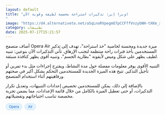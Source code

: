 ```yaml
---
layout: default
title: "اوبرا إير: تذكيرات استراحة مخصصة لطيفة وقوية الآن
"
image: "https://d4.alternativeto.net/aSqLnoRVpegmO7pCCFffVnzybNH-tXKm_x7wumEXebc/rs:fill:1520:760:0/g:ce:0:0/YWJzOi8vZGlzdC9jb250ZW50LzE3NTI3NjU3MTczMzEucG5n.png"
category: تطبيقات
date: 2025-07-17T15:21:57
---
```


أضاف متصفح Opera Air ميزة جديدة ومحسنة لخاصية "خذ استراحة"، تهدف إلى تذكير المستخدمين بأخذ فترات راحة منتظمة لتجنب الإرهاق. تأتي التذكيرات الآن بنوعين: تنبيه لطيف يظهر على شكل وميض لأيقونة "بطارية الجسم"، وتنبيه أقوى يظهر كنافذة منبثقة.

التنبيه الأقوى يوفر معلومات مفصلة حول مدة النشاط، ويقترح إجراءات مثل بدء تمرين أو تأجيل التذكير. تتيح هذه الميزة الجديدة للمستخدمين التحكم بشكل أكبر في صحتهم ورفاهيتهم أثناء استخدام المتصفح.

بالإضافة إلى ذلك، يمكن للمستخدمين تخصيص إعدادات التنبيهات، وتعديل تكرار التذكيرات، أو حتى تعطيل الميزة بالكامل من خلال قائمة الإعدادات، مما يضمن تجربة مخصصة تناسب احتياجاتهم وتفضيلاتهم.

<div style="margin-top:2px; margin-bottom:2px;"><a href="https://bidjadraft.github.io/?query=Opera" style="background:#e3f2fd; color:#1565c0; font-size:80%; border-radius:12px; padding:3px 10px; margin:2px 4px 2px 0; display:inline-block; border:1px solid #bbdefb; text-decoration:none;">Opera</a> <a href="https://bidjadraft.github.io/?query=Air" style="background:#e3f2fd; color:#1565c0; font-size:80%; border-radius:12px; padding:3px 10px; margin:2px 4px 2px 0; display:inline-block; border:1px solid #bbdefb; text-decoration:none;">Air</a></div><br><br>
